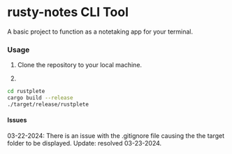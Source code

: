 # rusty-notes CLI Tool 

A basic project to function as a notetaking app for your terminal. 

### Usage 

1. Clone the repository to your local machine. 

2. 
```sh
cd rustplete
cargo build --release 
./target/release/rustplete
```

#### Issues
03-22-2024: There is an issue with the .gitignore file causing the the target folder to be displayed. Update: resolved 03-23-2024.
